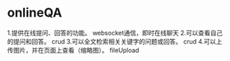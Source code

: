 # onlineQA
1.提供在线提问、回答的功能。 
    websocket通信，即时在线聊天
2.可以查看自己的提问和回答。 
    crud
3.可以全文检索相关关键字的问题或回答。 
    crud
4.可以上传图片，并在页面上查看（缩略图）。
    fileUpload

